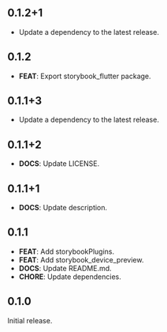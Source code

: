 ## 0.1.2+1

 - Update a dependency to the latest release.

## 0.1.2

 - **FEAT**: Export storybook_flutter package.

## 0.1.1+3

 - Update a dependency to the latest release.

## 0.1.1+2

 - **DOCS**: Update LICENSE.

## 0.1.1+1

 - **DOCS**: Update description.

## 0.1.1

 - **FEAT**: Add storybookPlugins.
 - **FEAT**: Add storybook_device_preview.
 - **DOCS**: Update README.md.
 - **CHORE**: Update dependencies.

## 0.1.0

Initial release.
